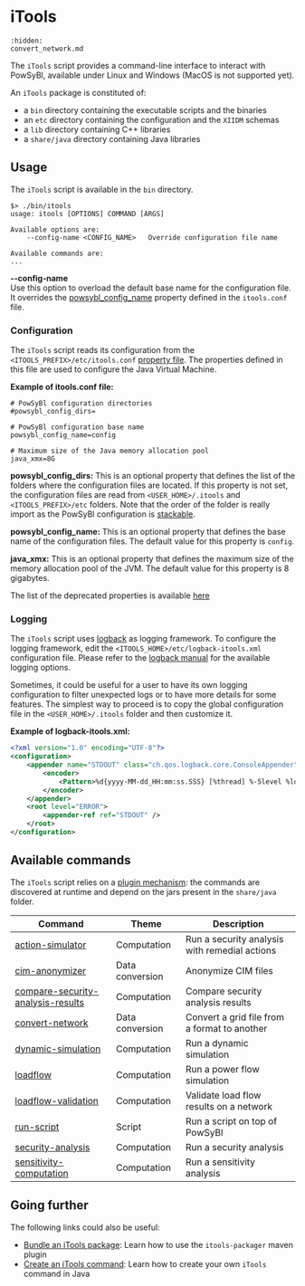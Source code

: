 # iTools

```{toctree}
:hidden:
convert_network.md
```

The `iTools` script provides a command-line interface to interact with PowSyBl, available under Linux and Windows (MacOS is not supported yet).

An `iTools` package is constituted of:
- a `bin` directory containing the executable scripts and the binaries
- an `etc` directory containing the configuration and the `XIIDM` schemas
- a `lib` directory containing C++ libraries
- a `share/java` directory containing Java libraries

## Usage
The `iTools` script is available in the `bin` directory.
```
$> ./bin/itools
usage: itools [OPTIONS] COMMAND [ARGS]

Available options are:
    --config-name <CONFIG_NAME>   Override configuration file name

Available commands are:
...
```

**\-\-config-name**  
Use this option to overload the default base name for the configuration file. It overrides the [powsybl_config_name](#powsybl_config_name) property defined in the `itools.conf` file.

### Configuration
The `iTools` script reads its configuration from the `<ITOOLS_PREFIX>/etc/itools.conf` [property file](https://en.wikipedia.org/wiki/.properties). The properties defined in this file are used to configure the Java Virtual Machine.

**Example of itools.conf file:**
```
# PowSyBl configuration directories
#powsybl_config_dirs=

# PowSyBl configuration base name
powsybl_config_name=config

# Maximum size of the Java memory allocation pool
java_xmx=8G
```

**powsybl_config_dirs:** This is an optional property that defines the list of the folders where the configuration files are located. If this property is not set, the configuration files are read from `<USER_HOME>/.itools` and `<ITOOLS_PREFIX>/etc` folders. Note that the order of the folder is really import as the PowSyBl configuration is [stackable]().

<a class="heading" id="powsybl_config_name"/>**powsybl_config_name:** This is an optional property that defines the base name of the configuration files. The default value for this property is `config`.

**java_xmx:** This is an optional property that defines the maximum size of the memory allocation pool of the JVM. The default value for this property is 8 gigabytes.

The list of the deprecated properties is available [here]()

### Logging
The `iTools` script uses [logback](https://logback.qos.ch/) as logging framework. To configure the logging framework, edit the `<ITOOLS_HOME>/etc/logback-itools.xml` configuration file. Please refer to the [logback manual](https://logback.qos.ch/manual/index.html) for the available logging options.

Sometimes, it could be useful for a user to have its own logging configuration to filter unexpected logs or to have more details for some features. The simplest way to proceed is to copy the global configuration file in the `<USER_HOME>/.itools` folder and then customize it.

**Example of logback-itools.xml:**
```xml
<?xml version="1.0" encoding="UTF-8"?>
<configuration>
    <appender name="STDOUT" class="ch.qos.logback.core.ConsoleAppender">
        <encoder>
            <Pattern>%d{yyyy-MM-dd_HH:mm:ss.SSS} [%thread] %-5level %logger{36} - %msg%n</Pattern>
        </encoder>
    </appender>
    <root level="ERROR">
        <appender-ref ref="STDOUT" />
    </root>
</configuration>
```

## Available commands
The `iTools` script relies on a [plugin mechanism](): the commands are discovered at runtime and depend on the jars present in the `share/java` folder.

| Command                                                                   | Theme | Description |
|---------------------------------------------------------------------------| ----- | ----------- |
| [action-simulator](action-simulator.md)                                   | Computation | Run a security analysis with remedial actions |
| [cim-anonymizer](cim-anonymizer.md)                                       | Data conversion | Anonymize CIM files |
| [compare-security-analysis-results](compare-security-analysis-results.md) | Computation | Compare security analysis results |
| [convert-network](convert_network.md)                                     | Data conversion | Convert a grid file from a format to another |
| [dynamic-simulation](dynamic-simulation.md)                               | Computation | Run a dynamic simulation |
| [loadflow](loadflow.md)                                                   | Computation | Run a power flow simulation |
| [loadflow-validation](loadflow-validation.md)                             | Computation | Validate load flow results on a network |
| [run-script](run-script.md)                                               | Script | Run a script on top of PowSyBl | 
| [security-analysis](security-analysis.md)                                 | Computation | Run a security analysis |
| [sensitivity-computation](sensitivity-computation.md)                     | Computation | Run a sensitivity analysis |

## Going further
The following links could also be useful:
- [Bundle an iTools package](../../developer/tutorials/itools-packager.md): Learn how to use the `itools-packager` maven plugin
- [Create an iTools command](../../developer/tutorials/itools-command.md): Learn how to create your own `iTools` command in Java
